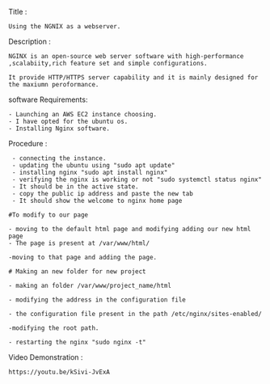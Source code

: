 Title :

    Using the NGNIX as a webserver.

Description : 

    NGINX is an open-source web server software with high-performance ,scalabiity,rich feature set and simple configurations.
    
    It provide HTTP/HTTPS server capability and it is mainly designed for the maxiumn peroformance.

software Requirements:

    - Launching an AWS EC2 instance choosing.
    - I have opted for the ubuntu os.
    - Installing Nginx software.

Procedure :

     - connecting the instance.
     - updating the ubuntu using "sudo apt update"
     - installing nginx "sudo apt install nginx"
     - verifying the nginx is working or not "sudo systemctl status nginx"
     - It should be in the active state.
     - copy the public ip address and paste the new tab 
     - It should show the welcome to nginx home page

    #To modify to our page

    - moving to the default html page and modifying adding our new html page
    - The page is present at /var/www/html/

    -moving to that page and adding the page.

    # Making an new folder for new project

    - making an folder /var/www/project_name/html

    - modifying the address in the configuration file

    - the configuration file present in the path /etc/nginx/sites-enabled/

    -modifying the root path.

    - restarting the nginx "sudo nginx -t"

Video Demonstration :

    https://youtu.be/kSivi-JvExA


